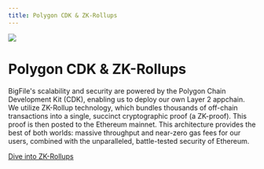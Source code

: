 ```yaml
---
title: Polygon CDK & ZK-Rollups
---
```


![](/img/how-it-works/infinite-scalability.webp)

# Polygon CDK & ZK-Rollups

BigFile's scalability and security are powered by the Polygon Chain Development Kit (CDK), enabling us to deploy our own Layer 2 appchain. We utilize ZK-Rollup technology, which bundles thousands of off-chain transactions into a single, succinct cryptographic proof (a ZK-proof). This proof is then posted to the Ethereum mainnet. This architecture provides the best of both worlds: massive throughput and near-zero gas fees for our users, combined with the unparalleled, battle-tested security of Ethereum.

[Dive into ZK-Rollups](/how-it-works/scalability/)
